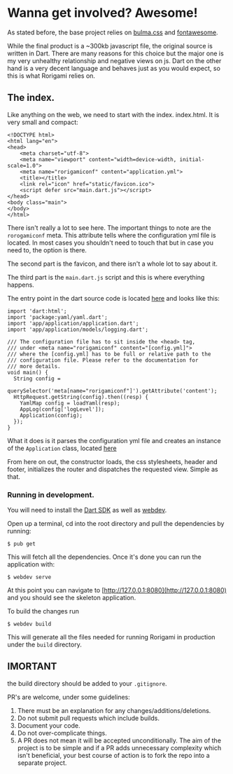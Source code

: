 # Wanna get involved? Awesome!

As stated before, the base project relies on [bulma.css](https://bulma.io) and [fontawesome](https://fontawesome.com/).

While the final product is a ~300kb javascript file, the original source is written in Dart. There are many reasons for
this choice but the major one is my very unhealthy relationship and negative views on js. Dart on the other hand is a
very decent language and behaves just as you would expect, so this is what Rorigami relies on.

## The index.

Like anything on the web, we need to start with the index. index.html. It is very small and compact:

```
<!DOCTYPE html>
<html lang="en">
<head>
    <meta charset="utf-8">
    <meta name="viewport" content="width=device-width, initial-scale=1.0">
    <meta name="rorigamiconf" content="application.yml">
    <title></title>
    <link rel="icon" href="static/favicon.ico">
    <script defer src="main.dart.js"></script>
</head>
<body class="main">
</body>
</html>
```

There isn't really a lot to see here. The important things to note are the `rorogamiconf` meta. This attribute
tells where the configuration yml file is located. In most cases you shouldn't need to touch that but in case
you need to, the option is there.

The second part is the favicon, and there isn't a whole lot to say about it.

The third part is the `main.dart.js` script and this is where everything happens.

The entry point in the dart source code is located [here](https://github.com/rorigami/rorigami/blob/master/web/main.dart) and 
looks like this:

```
import 'dart:html';
import 'package:yaml/yaml.dart';
import 'app/application/application.dart';
import 'app/application/models/logging.dart';

/// The configuration file has to sit inside the <head> tag,
/// under <meta name="rorigamiconf" content="[config.yml]">
/// where the [config.yml] has to be full or relative path to the
/// configuration file. Please refer to the documentation for
/// more details.
void main() {
  String config =
      querySelector('meta[name="rorigamiconf"]').getAttribute('content');
  HttpRequest.getString(config).then((resp) {
    YamlMap config = loadYaml(resp);
    AppLog(config['logLevel']);
    Application(config);
  });
}
```

What it does is it parses the configuration yml file and creates an instance of the `Application` class,
located [here](https://github.com/Rorigami/rorigami/blob/master/web/app/application/application.dart)

From here on out, the constructor loads, the css stylesheets, header and footer, initializes the router and
dispatches the requested view. Simple as that.

### Running in development.

You will need to install the [Dart SDK](https://dart.dev/get-dart) as well as [webdev](https://pub.dev/packages/webdev).

Open up a terminal, cd into the root directory and pull the dependencies by running:

```
$ pub get
```

This will fetch all the dependencies. Once it's done you can run the application with:

```
$ webdev serve
```

At this point you can navigate to [http://127.0.0.1:8080](http://127.0.0.1:8080) and you should
see the skeleton application.

To build the changes run

```
$ webdev build
```

This will generate all the files needed for running Rorigami in production under the `build` directory.

## IMORTANT

the build directory should be added to your `.gitignore`.

PR's are welcome, under some guidelines:

1. There must be an explanation for any changes/additions/deletions.
2. Do not submit pull requests which include builds.
3. Document your code.
4. Do not over-complicate things.
5. A PR does not mean it will be accepted unconditionally. The aim of the project is to be simple and if a PR adds 
unnecessary complexity which isn't beneficial, your best course of action is to fork the repo into a separate project. 
